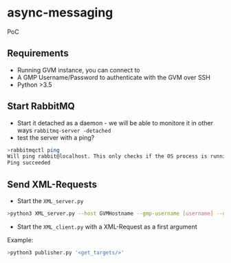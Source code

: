 # async-messaging
PoC


## Requirements

* Running GVM instance, you can connect to
* A GMP Username/Password to authenticate with the GVM over SSH
* Python >3.5

## Start RabbitMQ

* Start it detached as a daemon - we will be able to monitore it in other ways
    `rabbitmq-server -detached`
* test the server with a ping?

```bash
>rabbitmqctl ping
Will ping rabbit@localhost. This only checks if the OS process is running and registered with epmd. Timeout: 60000 ms.
Ping succeeded
```

## Send XML-Requests

* Start the `XML_server.py`

```bash
>python3 XML_server.py --host GVMHostname --gmp-username [username] --gmp-password [password]
```

* Start the `XML_client.py` with a XML-Request as a first argument

Example:

```bash
>python3 publisher.py '<get_targets/>'
```
